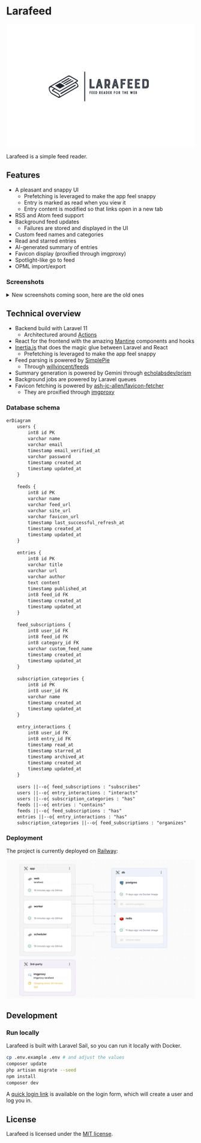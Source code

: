 # Larafeed

<!-- badges -->

![](.github/readme/logo.png)

Larafeed is a simple feed reader.

## Features

- A pleasant and snappy UI
  - Prefetching is leveraged to make the app feel snappy
  - Entry is marked as read when you view it
  - Entry content is modified so that links open in a new tab
- RSS and Atom feed support
- Background feed updates
  - Failures are stored and displayed in the UI
- Custom feed names and categories
- Read and starred entries
- AI-generated summary of entries
- Favicon display (proxified through imgproxy)
- Spotlight-like go to feed
- OPML import/export

### Screenshots

<details>
<summary>New screenshots coming soon, here are the old ones</summary>

### Feed list

![](.github/readme/feeds.png)

### Feed

![](.github/readme/feed.png)

### Entry

![](.github/readme/entry.png)

</details>

## Technical overview

- Backend build with Laravel 11
  - Architectured around [Actions](https://laravelactions.com/)
- React for the frontend with the amazing [Mantine](https://mantine.dev/) components and hooks
- [Inertia.js](https://inertiajs.com/) that does the magic glue between Laravel and React
  - Prefetching is leveraged to make the app feel snappy
- Feed parsing is powered by [SimplePie](https://github.com/simplepie/simplepie)
  - Through [willvincent/feeds](https://github.com/willvincent/feeds)
- Summary generation is powered by Gemini through [echolabsdev/prism](https://github.com/echolabsdev/prism)
- Background jobs are powered by Laravel queues
- Favicon fetching is powered by [ash-jc-allen/favicon-fetcher](https://github.com/ash-jc-allen/favicon-fetcher)
  - They are proxified through [imgproxy](https://github.com/imgproxy/imgproxy)

### Database schema

```mermaid
erDiagram
    users {
        int8 id PK
        varchar name
        varchar email
        timestamp email_verified_at
        varchar password
        timestamp created_at
        timestamp updated_at
    }

    feeds {
        int8 id PK
        varchar name
        varchar feed_url
        varchar site_url
        varchar favicon_url
        timestamp last_successful_refresh_at
        timestamp created_at
        timestamp updated_at
    }

    entries {
        int8 id PK
        varchar title
        varchar url
        varchar author
        text content
        timestamp published_at
        int8 feed_id FK
        timestamp created_at
        timestamp updated_at
    }

    feed_subscriptions {
        int8 user_id FK
        int8 feed_id FK
        int8 category_id FK
        varchar custom_feed_name
        timestamp created_at
        timestamp updated_at
    }

    subscription_categories {
        int8 id PK
        int8 user_id FK
        varchar name
        timestamp created_at
        timestamp updated_at
    }

    entry_interactions {
        int8 user_id FK
        int8 entry_id FK
        timestamp read_at
        timestamp starred_at
        timestamp archived_at
        timestamp created_at
        timestamp updated_at
    }

    users ||--o{ feed_subscriptions : "subscribes"
    users ||--o{ entry_interactions : "interacts"
    users ||--o{ subscription_categories : "has"
    feeds ||--o{ entries : "contains"
    feeds ||--o{ feed_subscriptions : "has"
    entries ||--o{ entry_interactions : "has"
    subscription_categories ||--o{ feed_subscriptions : "organizes"
```

### Deployment

The project is currently deployed on [Railway](https://railway.com?referralCode=XPWq2Z):

![](.github/readme/railway.png)

## Development

### Run locally

Larafeed is built with Laravel Sail, so you can run it locally with Docker.

```bash
cp .env.example .env # and adjust the values
composer update
php artisan migrate --seed
npm install
composer dev
```

A [quick login link](https://github.com/spatie/laravel-login-link) is available on the login form, which will create a user and log you in.

## License

Larafeed is licensed under the [MIT license](LICENSE).
